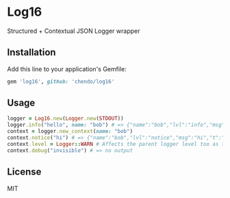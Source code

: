 # Log16

Structured + Contextual JSON Logger wrapper

## Installation

Add this line to your application's Gemfile:

```ruby
gem 'log16', github: 'chendo/log16'
```

## Usage

```ruby
logger = Log16.new(Logger.new(STDOUT))
logger.info("hello", name: "bob") # => {"name":"bob","lvl":"info","msg":"hello","t":"2015-03-18T15:52:45+11:00"}
context = logger.new_context(name: "bob")
context.notice("hi") # => {"name":"bob","lvl":"notice","msg":"hi","t":"2015-03-18T15:52:45+11:00"}
context.level = Logger::WARN # Affects the parent logger level too as they share the object
context.debug("invisible") # => no output
```

## License

MIT